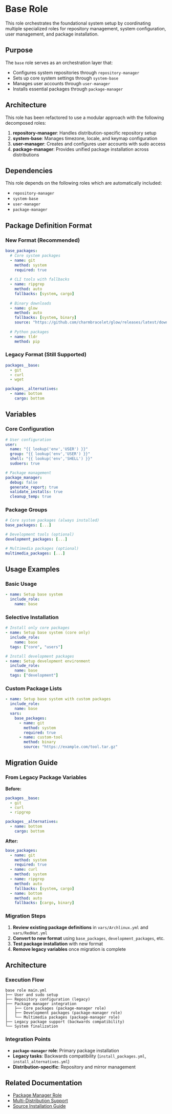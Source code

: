# Base Role

This role orchestrates the foundational system setup by coordinating multiple specialized roles for repository management, system configuration, user management, and package installation.

## Purpose

The `base` role serves as an orchestration layer that:
- Configures system repositories through `repository-manager`
- Sets up core system settings through `system-base`
- Manages user accounts through `user-manager`
- Installs essential packages through `package-manager`

## Architecture

This role has been refactored to use a modular approach with the following decomposed roles:

1. **repository-manager**: Handles distribution-specific repository setup
2. **system-base**: Manages timezone, locale, and keymap configuration
3. **user-manager**: Creates and configures user accounts with sudo access
4. **package-manager**: Provides unified package installation across distributions

## Dependencies

This role depends on the following roles which are automatically included:
- `repository-manager`
- `system-base`
- `user-manager` 
- `package-manager`

## Package Definition Format

### New Format (Recommended)

```yaml
base_packages:
  # Core system packages
  - name: git
    method: system
    required: true
  
  # CLI tools with fallbacks
  - name: ripgrep
    method: auto
    fallbacks: [system, cargo]
  
  # Binary downloads
  - name: glow
    method: auto
    fallbacks: [system, binary]
    source: "https://github.com/charmbracelet/glow/releases/latest/download/glow_Linux_x86_64.tar.gz"
  
  # Python packages
  - name: tldr
    method: pip
```

### Legacy Format (Still Supported)

```yaml
packages__base:
  - git
  - curl
  - wget

packages__alternatives:
  - name: bottom
    cargo: bottom
```

## Variables

### Core Configuration

```yaml
# User configuration
user:
  name: "{{ lookup('env','USER') }}"
  group: "{{ lookup('env','USER') }}"
  shell: "{{ lookup('env','SHELL') }}"
  sudoers: true

# Package management
package_manager:
  debug: false
  generate_report: true
  validate_installs: true
  cleanup_temp: true
```

### Package Groups

```yaml
# Core system packages (always installed)
base_packages: [...]

# Development tools (optional)
development_packages: [...]

# Multimedia packages (optional)  
multimedia_packages: [...]
```

## Usage Examples

### Basic Usage

```yaml
- name: Setup base system
  include_role:
    name: base
```

### Selective Installation

```yaml
# Install only core packages
- name: Setup base system (core only)
  include_role:
    name: base
  tags: ["core", "users"]

# Install development packages
- name: Setup development environment
  include_role:
    name: base
  tags: ["development"]
```

### Custom Package Lists

```yaml
- name: Setup base system with custom packages
  include_role:
    name: base
  vars:
    base_packages:
      - name: git
        method: system
        required: true
      - name: custom-tool
        method: binary
        source: "https://example.com/tool.tar.gz"
```

## Migration Guide

### From Legacy Package Variables

**Before:**
```yaml
packages__base:
  - git
  - curl
  - ripgrep

packages__alternatives:
  - name: bottom
    cargo: bottom
```

**After:**
```yaml
base_packages:
  - name: git
    method: system
    required: true
  - name: curl
    method: system
  - name: ripgrep
    method: auto
    fallbacks: [system, cargo]
  - name: bottom
    method: auto
    fallbacks: [cargo, binary]
```

### Migration Steps

1. **Review existing package definitions** in `vars/Archlinux.yml` and `vars/RedHat.yml`
2. **Convert to new format** using `base_packages`, `development_packages`, etc.
3. **Test package installation** with new format
4. **Remove legacy variables** once migration is complete

## Architecture

### Execution Flow

```
base role main.yml
├── User and sudo setup
├── Repository configuration (legacy)
├── Package manager integration
│   ├── Core packages (package-manager role)
│   ├── Development packages (package-manager role)
│   └── Multimedia packages (package-manager role)
├── Legacy package support (backwards compatibility)
└── System finalization
```

### Integration Points

- **`package-manager` role**: Primary package installation
- **Legacy tasks**: Backwards compatibility (`install_packages.yml`, `install_alternatives.yml`)
- **Distribution-specific**: Repository and mirror management

## Related Documentation

- [Package Manager Role](../package-manager/README.md)
- [Multi-Distribution Support](../../docs/unified-package-management.md)
- [Source Installation Guide](../../docs/Ansible%20Playbook%20for%20Source%20Installation%20of%20Specified%20Packages%20on%20Red%20Hat%20Family%20Systems.md)
